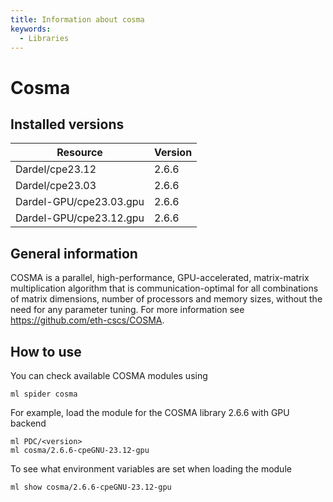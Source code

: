 ```yaml
---
title: Information about cosma
keywords:
  - Libraries
---
```

# Cosma

## Installed versions

| Resource | Version |
|---|---|
| Dardel/cpe23.12 | 2.6.6 |
| Dardel/cpe23.03 | 2.6.6 |
| Dardel-GPU/cpe23.03.gpu | 2.6.6 |
| Dardel-GPU/cpe23.12.gpu | 2.6.6 |

## General information

COSMA is a parallel, high-performance, GPU-accelerated, matrix-matrix multiplication algorithm that is communication-optimal for all combinations of matrix dimensions, number of processors and memory sizes, without the need for any parameter tuning. For more information see https://github.com/eth-cscs/COSMA.

## How to use

You can check available COSMA modules using
```
ml spider cosma
```

For example, load the module for the COSMA library 2.6.6 with GPU backend
```
ml PDC/<version>
ml cosma/2.6.6-cpeGNU-23.12-gpu
```

To see what environment variables are set when loading the module
```
ml show cosma/2.6.6-cpeGNU-23.12-gpu
```

